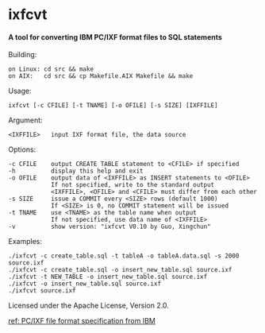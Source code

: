 # ixfcvt

#### A tool for converting IBM PC/IXF format files to SQL statements

Building:

    on Linux: cd src && make
    on AIX:   cd src && cp Makefile.AIX Makefile && make
Usage:

    ixfcvt [-c CFILE] [-t TNAME] [-o OFILE] [-s SIZE] [IXFFILE]
Argument:

    <IXFFILE>   input IXF format file, the data source
Options:

    -c CFILE    output CREATE TABLE statement to <CFILE> if specified
    -h          display this help and exit
    -o OFILE    output data of <IXFFILE> as INSERT statements to <OFILE>
                If not specified, write to the standard output
                <IXFFILE>, <OFILE> and <CFILE> must differ from each other
    -s SIZE     issue a COMMIT every <SIZE> rows (default 1000)
                If <SIZE> is 0, no COMMIT statement will be issued
    -t TNAME    use <TNAME> as the table name when output
                If not specified, use data name of <IXFFILE>
    -v          show version: "ixfcvt V0.10 by Guo, Xingchun"
Examples:

    ./ixfcvt -c create_table.sql -t tableA -o tableA.data.sql -s 2000 source.ixf
    ./ixfcvt -c create_table.sql -o insert_new_table.sql source.ixf
    ./ixfcvt -t NEW_TABLE -o insert_new_table.sql source.ixf
    ./ixfcvt -o insert_new_table.sql source.ixf
    ./ixfcvt source.ixf

Licensed under the Apache License, Version 2.0.

[ref: PC/IXF file format specification from IBM](https://www-01.ibm.com/support/knowledgecenter/api/content/SSEPGG_10.5.0/com.ibm.db2.luw.admin.dm.doc/doc/r0004668.html)
